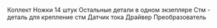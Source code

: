 Коплект 
Ножки 14 штук
Остальные детали в одном экзепляре 
Стм - деталь для крепление стм
Датчик тока 
Драйвер
Преобразователь
